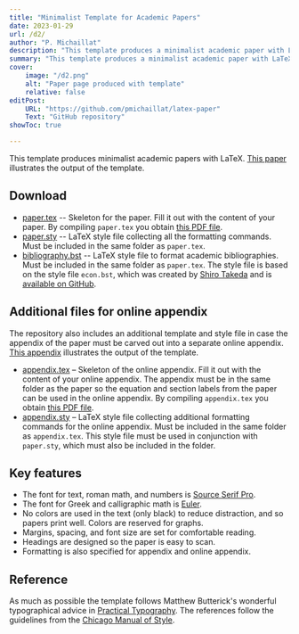 ```yaml
---
title: "Minimalist Template for Academic Papers" 
date: 2023-01-29
url: /d2/
author: "P. Michaillat"
description: "This template produces a minimalist academic paper with LaTeX." 
summary: "This template produces a minimalist academic paper with LaTeX." 
cover:
    image: "/d2.png"
    alt: "Paper page produced with template"
    relative: false
editPost:
    URL: "https://github.com/pmichaillat/latex-paper"
    Text: "GitHub repository"
showToc: true

---
```


This template produces minimalist academic papers with LaTeX. [This paper](/d2.pdf) illustrates the output of the template. 

## Download

- [paper.tex](/paper.tex) --  Skeleton for the paper. Fill it out with the content of your paper. By compiling `paper.tex` you obtain [this PDF file](/d2.pdf).
- [paper.sty](/paper.sty) --  LaTeX style file collecting all the formatting commands. Must be included in the same folder as `paper.tex`.
- [bibliography.bst](/bibliography.bst) -- LaTeX style file to format academic bibliographies. Must be included in the same folder as `paper.tex`. The style file is based on the style file `econ.bst`, which was created by [Shiro Takeda](https://shirotakeda.github.io) and is [available on GitHub](https://github.com/ShiroTakeda/econ-bst).

## Additional files for online appendix

The repository also includes an additional template and style file in case the appendix of the paper must be carved out into a separate online appendix. [This appendix](/d2a.pdf) illustrates the output of the template.

- [appendix.tex](/appendix.tex) –  Skeleton of the online appendix. Fill it out with the content of your online appendix. The appendix must be in the same folder as the paper so the equation and section labels from the paper can be used in the online appendix.  By compiling `appendix.tex` you obtain [this PDF file](/d2a.pdf).
- [appendix.sty](/appendix.sty) –  LaTeX style file collecting additional formatting commands for the online appendix. Must be included in the same folder as `appendix.tex`. This style file must be used in conjunction with `paper.sty`, which must also be included in the folder. 

## Key features

- The font for text, roman math, and numbers is [Source Serif Pro](https://fonts.google.com/specimen/Source+Serif+Pro).
- The font for Greek and calligraphic math is [Euler](http://luc.devroye.org/fonts-26139.html).
- No colors are used in the text (only black) to reduce distraction, and so papers print well. Colors are reserved for graphs.
- Margins, spacing, and font size are set for comfortable reading.
- Headings are designed so the paper is easy to scan.
- Formatting is also specified for appendix and online appendix.

## Reference

As much as possible the template follows Matthew Butterick's wonderful typographical advice in [Practical Typography](https://practicaltypography.com). The references follow the guidelines from the [Chicago Manual of Style](https://www.chicagomanualofstyle.org/home.html).